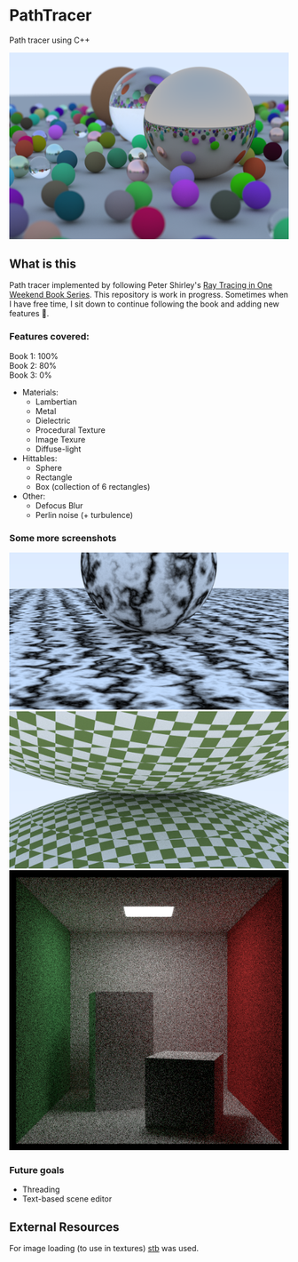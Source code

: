 # PathTracer
Path tracer using C++

![part_one_final_scene](/images/image3.png)

## What is this
Path tracer implemented by following Peter Shirley's [Ray Tracing in One Weekend Book Series](https://raytracing.github.io/). This repository is work in progress. Sometimes when I have free time, I sit down to continue following the book and adding new features 🙂.

### Features covered:  
Book 1: 100%  
Book 2:  80%  
Book 3:  0%  

- Materials:
    - Lambertian
    - Metal
    - Dielectric
    - Procedural Texture
    - Image Texure
    - Diffuse-light
- Hittables:
    - Sphere
    - Rectangle
    - Box (collection of 6 rectangles)
- Other:
    - Defocus Blur
    - Perlin noise (+ turbulence)

### Some more screenshots
![perlin_noise_two_spheres](/images/perlin.png)  
![first_scene_checkered](/images/checker.png)  
![cornell_scene](/images/cornell.png)  


### Future goals
- Threading
- Text-based scene editor

## External Resources
   For image loading (to use in textures) [stb](https://github.com/nothings/stb) was used.